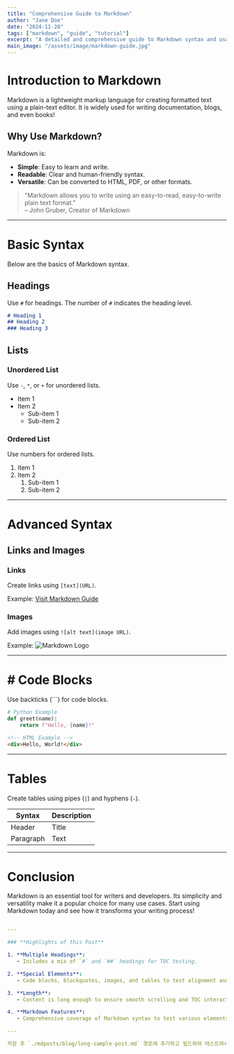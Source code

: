 ```yaml
---
title: "Comprehensive Guide to Markdown"
author: "Jane Doe"
date: "2024-11-20"
tags: ["markdown", "guide", "tutorial"]
excerpt: "A detailed and comprehensive guide to Markdown syntax and usage."
main_image: "/assets/image/markdown-guide.jpg"
---
```


# Introduction to Markdown

Markdown is a lightweight markup language for creating formatted text using a plain-text editor. It is widely used for writing documentation, blogs, and even books!

## Why Use Markdown?

Markdown is:

- **Simple**: Easy to learn and write.
- **Readable**: Clear and human-friendly syntax.
- **Versatile**: Can be converted to HTML, PDF, or other formats.

> "Markdown allows you to write using an easy-to-read, easy-to-write plain text format."  
> – John Gruber, Creator of Markdown

---

# Basic Syntax

Below are the basics of Markdown syntax.

## Headings

Use `#` for headings. The number of `#` indicates the heading level.

```markdown
# Heading 1
## Heading 2
### Heading 3
```

## Lists

### Unordered List

Use `-`, `*`, or `+` for unordered lists.

- Item 1
- Item 2
  - Sub-item 1
  - Sub-item 2

### Ordered List

Use numbers for ordered lists.

1. Item 1
2. Item 2
   1. Sub-item 1
   2. Sub-item 2

---

# Advanced Syntax

## Links and Images

### Links

Create links using `[text](URL)`.

Example: [Visit Markdown Guide](https://www.markdownguide.org)

### Images

Add images using `![alt text](image URL)`.

Example: ![Markdown Logo](https://upload.wikimedia.org/wikipedia/commons/4/48/Markdown-mark.svg)

---

# # Code Blocks

Use backticks (```) for code blocks.

```python
# Python Example
def greet(name):
    return f"Hello, {name}!"
```

```html
<!-- HTML Example -->
<div>Hello, World!</div>
```



---

# Tables

Create tables using pipes (`|`) and hyphens (`-`).

| Syntax    | Description |
| --------- | ----------- |
| Header    | Title       |
| Paragraph | Text        |

---

# Conclusion

Markdown is an essential tool for writers and developers. Its simplicity and versatility make it a popular choice for many use cases. Start using Markdown today and see how it transforms your writing process!

```yaml

---

### **Highlights of this Post**

1. **Multiple Headings**:
   - Includes a mix of `#` and `##` headings for TOC testing.

2. **Special Elements**:
   - Code blocks, blockquotes, images, and tables to test alignment and styling.

3. **Length**:
   - Content is long enough to ensure smooth scrolling and TOC interactions.

4. **Markdown Features**:
   - Comprehensive coverage of Markdown syntax to test various elements.

---

저장 후 `./mdposts/blog/long-sample-post.md` 경로에 추가하고 빌드하여 테스트하세요. 추가적인 샘플이 필요하면 언제든 말씀해주세요! 😊

```
